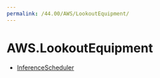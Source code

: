 ```yaml
---
permalink: /44.00/AWS/LookoutEquipment/
---
```


# AWS.LookoutEquipment



* [InferenceScheduler](InferenceScheduler.md)